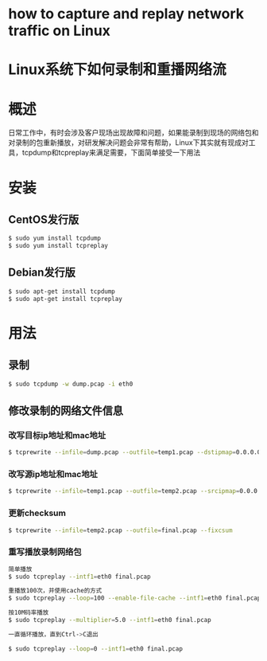 # how to capture and replay network traffic on Linux
# Linux系统下如何录制和重播网络流

# 概述
日常工作中，有时会涉及客户现场出现故障和问题，如果能录制到现场的网络包和对录制的包重新播放，对研发解决问题会非常有帮助，Linux下其实就有现成对工具，tcpdump和tcpreplay来满足需要，下面简单接受一下用法

# 安装
## CentOS发行版

```sh
$ sudo yum install tcpdump
$ sudo yum install tcpreplay
```

## Debian发行版 

```sh
$ sudo apt-get install tcpdump
$ sudo apt-get install tcpreplay
```

# 用法
## 录制

```sh
$ sudo tcpdump -w dump.pcap -i eth0
```

## 修改录制的网络文件信息
### 改写目标ip地址和mac地址
```sh
$ tcprewrite --infile=dump.pcap --outfile=temp1.pcap --dstipmap=0.0.0.0/0:192.168.1.20 --enet-dmac=E0:DB:55:CC:13:F1
```

### 改写源ip地址和mac地址

```sh
$ tcprewrite --infile=temp1.pcap --outfile=temp2.pcap --srcipmap=0.0.0.0/0:192.168.1.10 --enet-smac=84:A5:C8:BB:58:1A
```

### 更新checksum
```sh
$ tcprewrite --infile=temp2.pcap --outfile=final.pcap --fixcsum
```

### 重写播放录制网络包

```sh
简单播放
$ sudo tcpreplay --intf1=eth0 final.pcap

重播放100次，并使用cache的方式
$ sudo tcpreplay --loop=100 --enable-file-cache --intf1=eth0 final.pcap

按10M码率播放
$ sudo tcpreplay --multiplier=5.0 --intf1=eth0 final.pcap

一直循环播放，直到Ctrl->C退出

$ sudo tcpreplay --loop=0 --intf1=eth0 final.pcap
```


